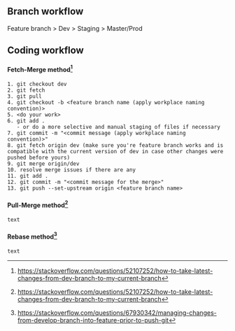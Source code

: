 ## Branch workflow
Feature branch > Dev > Staging > Master/Prod

## Coding workflow
#### Fetch-Merge method[^1]
```
1. git checkout dev
2. git fetch
3. git pull
4. git checkout -b <feature branch name (apply workplace naming convention)>
5. <do your work>
6. git add .
   - or do a more selective and manual staging of files if necessary
7. git commit -m "<commit message (apply workplace naming convention)>"
8. git fetch origin dev (make sure you're feature branch works and is compatible with the current version of dev in case other changes were pushed before yours)
9. git merge origin/dev
10. resolve merge issues if there are any
11. git add .
12. git commit -m "<commit message for the merge>"
13. git push --set-upstream origin <feature branch name>
```
#### Pull-Merge method[^1]
```
text
```

#### Rebase method[^2]
```
text
```

[^1]:https://stackoverflow.com/questions/52107252/how-to-take-latest-changes-from-dev-branch-to-my-current-branch
[^2]:https://stackoverflow.com/questions/67930342/managing-changes-from-develop-branch-into-feature-prior-to-push-git
